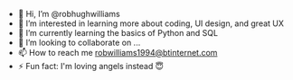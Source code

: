 - 👋 Hi, I’m @robhughwilliams
- 👀 I’m interested in learning more about coding, UI design, and great UX 
- 🌱 I’m currently learning the basics of Python and SQL
- 💞️ I’m looking to collaborate on ...
- 📫 How to reach me robwilliams1994@btinternet.com
- ⚡ Fun fact: I'm loving angels instead 😇

<!---
robhughwilliams/robhughwilliams is a ✨ special ✨ repository because its `README.md` (this file) appears on your GitHub profile.
You can click the Preview link to take a look at your changes.
--->

